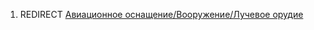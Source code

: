 1.  REDIRECT [Авиационное оснащение/Вооружение/Лучевое
    орудие](Авиационное_оснащение/Вооружение/Лучевое_орудие "wikilink")